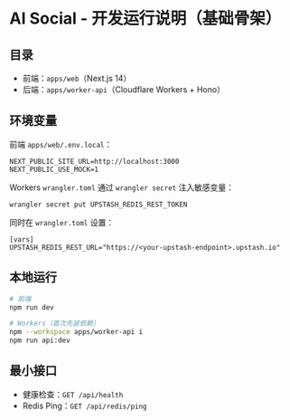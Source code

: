 # AI Social - 开发运行说明（基础骨架）

## 目录
- 前端：`apps/web`（Next.js 14）
- 后端：`apps/worker-api`（Cloudflare Workers + Hono）

## 环境变量

前端 `apps/web/.env.local`：
```
NEXT_PUBLIC_SITE_URL=http://localhost:3000
NEXT_PUBLIC_USE_MOCK=1
```

Workers `wrangler.toml` 通过 `wrangler secret` 注入敏感变量：
```
wrangler secret put UPSTASH_REDIS_REST_TOKEN
```

同时在 `wrangler.toml` 设置：
```
[vars]
UPSTASH_REDIS_REST_URL="https://<your-upstash-endpoint>.upstash.io"
```

## 本地运行

```bash
# 前端
npm run dev

# Workers（首次先装依赖）
npm --workspace apps/worker-api i
npm run api:dev
```

## 最小接口

- 健康检查：`GET /api/health`
- Redis Ping：`GET /api/redis/ping`


